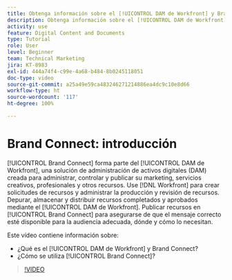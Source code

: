 ```yaml
---
title: Obtenga información sobre el [!UICONTROL DAM de Workfront] y Brand Connect
description: Obtenga información sobre el [!UICONTROL DAM de Workfront] y Brand Connect y cómo se utilizan.
activity: use
feature: Digital Content and Documents
type: Tutorial
role: User
level: Beginner
team: Technical Marketing
jira: KT-8983
exl-id: 444a74f4-c99e-4a68-b484-8b0245118051
doc-type: video
source-git-commit: a25a49e59ca483246271214886ea4dc9c10e8d66
workflow-type: ht
source-wordcount: '117'
ht-degree: 100%

---
```


# Brand Connect: introducción

[!UICONTROL Brand Connect] forma parte del [!UICONTROL DAM de Workfront], una solución de administración de activos digitales (DAM) creada para administrar, controlar y publicar su marketing, servicios creativos, profesionales y otros recursos. Use [!DNL Workfront] para crear solicitudes de recursos y administrar la producción y revisión de recursos. Depurar, almacenar y distribuir recursos completados y aprobados mediante el [!UICONTROL DAM de Workfront]. Publicar recursos en [!UICONTROL Brand Connect] para asegurarse de que el mensaje correcto esté disponible para la audiencia adecuada, dónde y cómo lo necesitan.

Este vídeo contiene información sobre:

* ¿Qué es el [!UICONTROL DAM de Workfront] y Brand Connect?
* ¿Cómo se utiliza [!UICONTROL Brand Connect]?

>[!VIDEO](https://video.tv.adobe.com/v/335245/?quality=12&learn=on)
